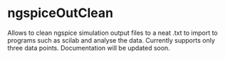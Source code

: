 ngspiceOutClean
===============

Allows to clean ngspice simulation output files to a neat .txt to import to programs such as scilab and analyse the data.
Currently supports only three data points. Documentation will be updated soon.  
